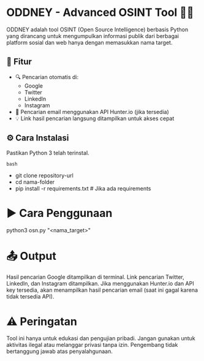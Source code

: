 # ODDNEY - Advanced OSINT Tool 🕵️‍♂️

ODDNEY adalah tool OSINT (Open Source Intelligence) berbasis Python yang dirancang untuk mengumpulkan informasi publik dari berbagai platform sosial dan web hanya dengan memasukkan nama target.

## 🎯 Fitur

- 🔍 Pencarian otomatis di:
  - Google
  - Twitter
  - LinkedIn
  - Instagram
- 📧 Pencarian email menggunakan API Hunter.io (jika tersedia)
- 💡 Link hasil pencarian langsung ditampilkan untuk akses cepat

## ⚙️ Cara Instalasi

Pastikan Python 3 telah terinstal.

```bash``` <br>
- git clone repository-url<br>
- cd nama-folder<br>
- pip install -r requirements.txt  # Jika ada requirements

# ▶️ Cara Penggunaan
python3 osn.py "<nama_target>"

# 📤 Output
Hasil pencarian Google ditampilkan di terminal.
Link pencarian Twitter, LinkedIn, dan Instagram ditampilkan.
Jika menggunakan Hunter.io dan API key tersedia, akan menampilkan hasil pencarian email (saat ini gagal karena tidak tersedia API).

# ⚠️ Peringatan
Tool ini hanya untuk edukasi dan pengujian pribadi. Jangan gunakan untuk aktivitas ilegal atau melanggar privasi tanpa izin. Pengembang tidak bertanggung jawab atas penyalahgunaan.

